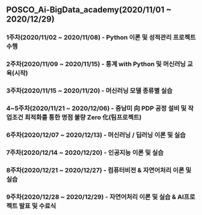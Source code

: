 ## POSCO_Ai-BigData_academy(2020/11/01 ~ 2020/12/29)
### 1주차(2020/11/02 ~ 2020/11/08) - Python 이론 및 성적관리 프로젝트 수행
### 2주차(2020/11/09 ~ 2020/11/15) - 통계 with Python 및 머신러닝 교육(시작)
### 3주차(2020/11/15 ~ 2020/11/20) - 머신러닝 모델 종류별 실습 
### 4~5주차(2020/11/21 ~ 2020/12/06) - 중남미 向 PDP 공정 설비 및 작업조건 최적화를 통한 명점 불량 Zero 化(팀프로젝트)
### 6주차(2020/12/07 ~ 2020/12/13) - 머신러닝 / 딥러닝 이론 및 실습
### 7주차(2020/12/14 ~ 2020/12/20) - 인공지능 이론 및 실습
### 8주차(2020/12/21 ~ 2020/12/27) - 컴퓨터비전 & 자연어처리 이론 및 실습
### 9주차(2020/12/28 ~ 2020/12/29) - 자연어처리 이론 및 실습 & AI프로젝트 발표 및 수료식
